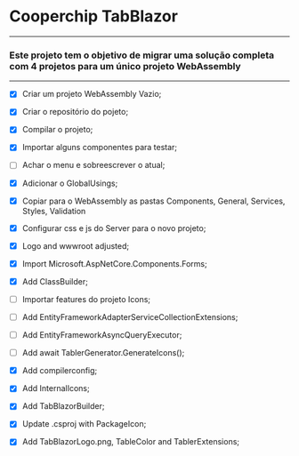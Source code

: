 # Cooperchip TabBlazor
---

### Este projeto tem o objetivo de migrar uma solução completa com 4 projetos para um único projeto WebAssembly
---

- [x] Criar um projeto WebAssembly Vazio;
- [x] Criar o repositório do pojeto;
- [x] Compilar o projeto;
- [x] Importar alguns componentes para testar;
- [ ] Achar o menu e sobreescrever o atual;
- [x] Adicionar o GlobalUsings;
- [x] Copiar para o WebAssembly as pastas Components, General, Services, Styles, Validation
- [x] Configurar css e js do Server para o novo projeto;
- [x] Logo and wwwroot adjusted;
- [x] Import Microsoft.AspNetCore.Components.Forms;
- [x] Add ClassBuilder;
- [ ] Importar features do projeto Icons;
- [ ] Add EntityFrameworkAdapterServiceCollectionExtensions;
- [ ] Add EntityFrameworkAsyncQueryExecutor;
- [ ] Add await TablerGenerator.GenerateIcons();
- [x] Add compilerconfig;
- [x] Add InternalIcons;
- [x] Add TabBlazorBuilder;
- [x] Update .csproj with PackageIcon;
- [x] Add TabBlazorLogo.png, TableColor and TablerExtensions;

